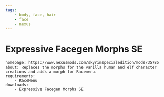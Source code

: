 ```yaml
---
tags:
    - body, face, hair
    - face
    - nexus
---
```


# Expressive Facegen Morphs SE

```project_info
homepage: https://www.nexusmods.com/skyrimspecialedition/mods/35785
about: Replaces the morphs for the vanilla human and elf character creations and adds a morph for Racemenu.
requirements:
    - RaceMenu
downloads:
    - Expressive Facegen Morphs SE
```
